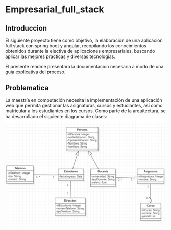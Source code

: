 # Empresarial_full_stack
## Introduccion
El siguiente proyecto tiene como objetivo, la elaboracion de una aplicacion full stack con spring boot y angular, recopilando los conocimientos obtenidos durante la electiva de aplicaciones empresariales, buscando aplicar las mejores practicas y diversas tecnologias.

El presente readme presentara la documentacion necesaria a modo de una guia explicativa del proceso.

## Problematica
La maestría en computación necesita la implementación de una aplicación web que permita gestionar las asignaturas, cursos y estudiantes, así como matricular a los estudiantes en los cursos. Como parte de la arquitectura, se ha desarrollado el siguiente diagrama de clases:
![Diagrama de clases base](https://github.com/edynsonmj/Empresarial_full_stack/blob/main/recursosRM/recurso%201.png)
